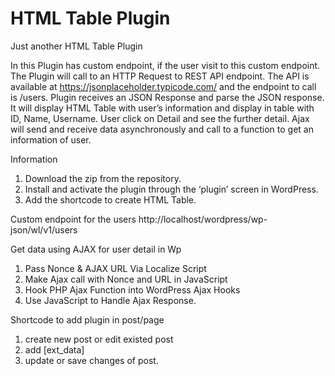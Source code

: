 # HTML Table Plugin
Just another HTML Table Plugin

In this Plugin has custom endpoint, if the user visit to this custom endpoint. The Plugin will call to an HTTP Request to REST API endpoint. The API is available at https://jsonplaceholder.typicode.com/ and the endpoint to call is /users. Plugin receives an JSON Response and parse the JSON response. It will display HTML Table with user’s information and display in table with ID, Name, Username. User click on Detail and see the further detail. Ajax will send and receive data asynchronously and call to a function to get an information of user. 


Information 
1.	Download the zip from the repository.
2.	Install and activate the plugin through the ‘plugin’ screen in WordPress.
3.	Add the shortcode to create HTML Table.

Custom endpoint for the users
http://localhost/wordpress/wp-json/wl/v1/users

Get data using AJAX for user detail in Wp
1.	Pass Nonce & AJAX URL Via Localize Script
2.	Make Ajax call with Nonce and URL in JavaScript
3.	Hook PHP Ajax Function into WordPress Ajax Hooks
4.	Use JavaScript to Handle Ajax Response.

Shortcode to add plugin in post/page
1. create new post or edit existed post
2. add [ext_data]
3. update or save changes of post.
